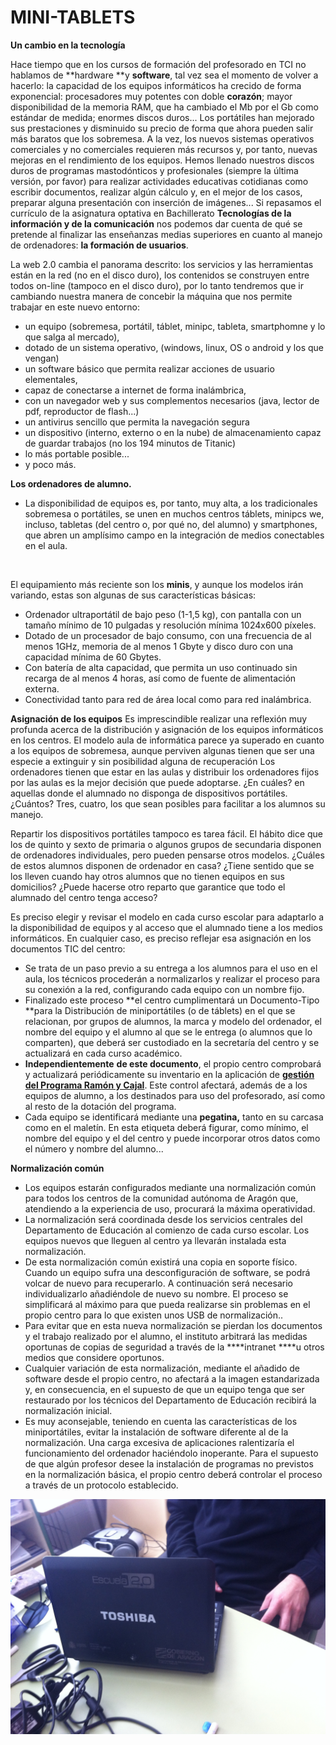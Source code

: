
# MINI-TABLETS

**Un cambio en la tecnología**

Hace tiempo que en los cursos de formación del profesorado en TCI no hablamos de **hardware **y **software**, tal vez sea el momento de volver a hacerlo: la capacidad de los equipos informáticos ha crecido de forma exponencial: procesadores muy potentes con doble **corazón**; mayor disponibilidad de la memoria RAM, que ha cambiado el Mb por el Gb como estándar de medida; enormes discos duros... Los portátiles han mejorado sus prestaciones y disminuido su precio de forma que ahora pueden salir más baratos que los sobremesa. A la vez, los nuevos sistemas operativos comerciales y no comerciales requieren más recursos y, por tanto, nuevas mejoras en el rendimiento de los equipos. Hemos llenado nuestros discos duros de programas mastodónticos y profesionales (siempre la última versión, por favor) para realizar actividades educativas cotidianas como escribir documentos, realizar algún cálculo y, en el mejor de los casos, preparar alguna presentación con inserción de imágenes... Si repasamos el currículo de la asignatura optativa en Bachillerato **Tecnologías de la información y de la comunicación** nos podemos dar cuenta de qué se pretende al finalizar las enseñanzas medias superiores en cuanto al manejo de ordenadores: **la formación de usuarios**.

La web 2.0 cambia el panorama descrito: los servicios y las herramientas están en la red (no en el disco duro), los contenidos se construyen entre todos on-line (tampoco en el disco duro), por lo tanto tendremos que ir cambiando nuestra manera de concebir la máquina que nos permite trabajar en este nuevo entorno:
- un equipo (sobremesa, portátil, táblet, minipc, tableta, smartphomne y lo que salga al mercado),
- dotado de un sistema operativo, (windows, linux, OS o android y los que vengan)
- un software básico que permita realizar acciones de usuario elementales,
- capaz de conectarse a internet de forma inalámbrica,
- con un navegador web y sus complementos necesarios (java, lector de pdf, reproductor de flash...)
- un antivirus sencillo que permita la navegación segura
- un dispositivo (interno, externo o en la nube) de almacenamiento capaz de guardar trabajos (no los 194 minutos de Titanic)
- lo más portable posible...
- y poco más. 

**Los ordenadores de alumno.**

- La disponibilidad de equipos es, por tanto, muy alta, a los tradicionales sobremesa o portátiles, se unen en muchos centros táblets, minipcs we, incluso, tabletas (del centro o, por qué no, del alumno) y smartphones, que abren un amplísimo campo en la integración de medios conectables en el aula.

 

El equipamiento más reciente son los **minis**, y aunque los modelos irán variando, estas son algunas de sus características básicas:

- Ordenador ultraportátil de bajo peso (1-1,5 kg), con pantalla con un tamaño mínimo de 10 pulgadas y resolución mínima 1024x600 píxeles.
- Dotado de un procesador de bajo consumo, con una frecuencia de al menos 1GHz, memoria de al menos 1 Gbyte y disco duro con una capacidad mínima de 60 Gbytes.
- Con batería de alta capacidad, que permita un uso continuado sin recarga de al menos 4 horas, así como de fuente de alimentación externa.
- Conectividad tanto para red de área local como para red inalámbrica.


**Asignación de los equipos**
Es imprescindible realizar una reflexión muy profunda acerca de la distribución y asignación de los equipos informáticos en los centros. El modelo aula de informática parece ya superado en cuanto a los equipos de sobremesa, aunque perviven algunas tienen que ser una especie a extinguir y sin posibilidad alguna de recuperación Los ordenadores tienen que estar en las aulas y distribuir los ordenadores fijos por las aulas es la mejor decisión que puede adoptarse. ¿En cuáles? en aquellas donde el alumnado no disponga de dispositivos portátiles. ¿Cuántos? Tres, cuatro, los que sean posibles para facilitar a los alumnos su manejo.

Repartir los dispositivos portátiles tampoco es tarea fácil. El hábito dice que los de quinto y sexto de primaria o algunos grupos de secundaria disponen de ordenadores individuales, pero pueden pensarse otros modelos. ¿Cuáles de estos alumnos disponen de ordenador en casa? ¿Tiene sentido que se los lleven cuando hay otros alumnos que no tienen equipos en sus domicilios? ¿Puede hacerse otro reparto que garantice que todo el alumnado del centro tenga acceso?

Es preciso elegir y revisar el modelo en cada curso escolar para adaptarlo a la disponibilidad de equipos y al acceso que el alumnado tiene a los medios informáticos. En cualquier caso, es preciso reflejar esa asignación en los documentos TIC del centro:

- Se trata de un paso previo a su entrega a los alumnos para el uso en el aula, los técnicos procederán a normalizarlos y realizar el proceso para su conexión a la red, configurando cada equipo con un nombre fijo.
- Finalizado este proceso **el centro cumplimentará un Documento-Tipo **para la Distribución de miniportátiles (o de táblets) en el que se relacionan, por grupos de alumnos, la marca y modelo del ordenador, el nombre del equipo y el alumno al que se le entrega (o alumnos que lo comparten), que deberá ser custodiado en la secretaría del centro y se actualizará en cada curso académico.
- **Independientemente** **de este documento**, el propio centro comprobará y actualizará periódicamente su inventario en la aplicación de **[gestión del Programa Ramón y Cajal](http://www.catedu.es/inventario)**. Este control afectará, además de a los equipos de alumno, a los destinados para uso del profesorado, así como al resto de la dotación del programa.
- Cada equipo se identificará mediante una **pegatina,** tanto en su carcasa como en el maletín. En esta etiqueta deberá figurar, como mínimo, el nombre del equipo y el del centro y puede incorporar otros datos como el número y nombre del alumno...

**Normalización común**

- Los equipos estarán configurados mediante una normalización común para todos los centros de la comunidad autónoma de Aragón que, atendiendo a la experiencia de uso, procurará la máxima operatividad.
- La normalización será coordinada desde los servicios centrales del Departamento de Educación al comienzo de cada curso escolar. Los equipos nuevos que lleguen al centro ya llevarán instalada esta normalización.
- De esta normalización común existirá una copia en soporte físico. Cuando un equipo sufra una desconfiguración de software, se podrá volcar de nuevo para recuperarlo. A continuación será necesario individualizarlo añadiéndole de nuevo su nombre. El proceso se simplificará al máximo para que pueda realizarse sin problemas en el propio centro para lo que existen unos USB de normalización..
- Para evitar que en esta nueva normalización se pierdan los documentos y el trabajo realizado por el alumno, el instituto arbitrará las medidas oportunas de copias de seguridad a través de la ****intranet ****u otros medios que considere oportunos.
- Cualquier variación de esta normalización, mediante el añadido de software desde el propio centro, no afectará a la imagen estandarizada y, en consecuencia, en el supuesto de que un equipo tenga que ser restaurado por los técnicos del Departamento de Educación recibirá la normalización inicial.
- Es muy aconsejable, teniendo en cuenta las características de los miniportátiles, evitar la instalación de software diferente al de la normalización. Una carga excesiva de aplicaciones ralentizaría el funcionamiento del ordenador haciéndolo inoperante. Para el supuesto de que algún profesor desee la instalación de programas no previstos en la normalización básica, el propio centro deberá controlar el proceso a través de un protocolo establecido.

![1.25. Imagen propia](img/la_foto_20.JPG)


